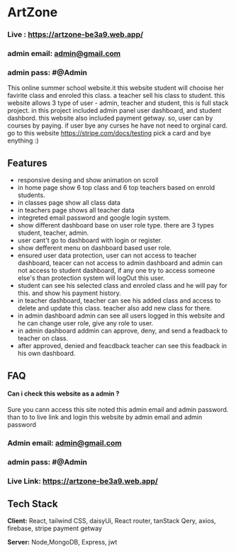 
# ArtZone
### Live :    https://artzone-be3a9.web.app/
### admin email: admin@gmail.com
### admin pass: #@Admin

This online summer school website.it this website student will chooise her favirite class and enroled this class. a teacher sell his class to student. this website allows 3 type of user - admin, teacher and student, this is full stack project. in this project included admin panel user dashboard, and student dashbord. this website also included payment getway. so, user can by courses by paying. if user bye any curses he have not need to orginal card. go to this website https://stripe.com/docs/testing pick a card and bye enything   :)




## Features

- responsive desing and show animation on scroll
- in home page show 6 top class and 6 top teachers based on enrold students.
- in classes page show all class data
- in teachers page shows all teacher data
- integreted email password  and google login system.
- show different dashboard base on user role type. there are 3 types student, teacher, admin.
- user cant't go to dashboard with login or register.
- show defferent menu on dashboard based user role.
- ensured user data protection, user can not access to teacher dashboard, teacer can not access to admin dashboard and admin can not access to student dashboard, if any one try to access someone else's than protection system will logOut this user.
- student can see his selected class and enroled class and he will pay for this. and show his payment history.
- in teacher dashboard, teacher can see his added class and access to delete and update this class. teacher also add new class for there.
- in admin dashboard admin can see all users logged in this website and he can change user role, give any role to user. 
- in admin dashboard addmin can approve, deny, and send a feadback to teacher on class.
- after approved, denied and feacdback teacher can see this feadback in his own dashboard.



## FAQ

#### Can i check this website as a admin ?
Sure you cann access this site noted this admin email and admin password. than to to live link and login this website by admin email and admin password 
### Admin email: admin@gmail.com
### admin pass: #@Admin
### Live Link: https://artzone-be3a9.web.app/




## Tech Stack

**Client:** React, tailwind CSS, daisyUi, React router, tanStack Qery, axios, firebase, stripe payment getway

**Server:** Node,MongoDB, Express, jwt

